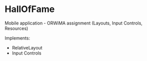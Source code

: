 # HallOfFame
Mobile application - ORWiMA assignment (Layouts, Input Controls, Resources)

Implements:
- RelativeLayout
- Input Controls
